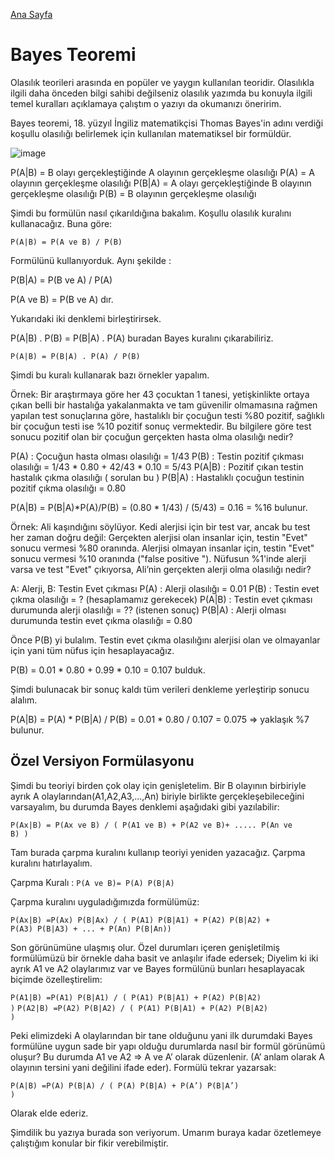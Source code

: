 [Ana Sayfa](https://enginunal.github.io/)


# Bayes Teoremi

Olasılık teorileri arasında en popüler ve yaygın kullanılan teoridir. 
Olasılıkla ilgili daha önceden bilgi sahibi değilseniz olasılık yazımda bu konuyla ilgili temel kuralları açıklamaya çalıştım o yazıyı da okumanızı öneririm. 

Bayes teoremi, 18. yüzyıl İngiliz matematikçisi Thomas Bayes'in adını verdiği koşullu olasılığı belirlemek için kullanılan matematiksel bir formüldür. 

![image](https://2.bp.blogspot.com/-EfO3nX2Zp50/WfsDvW0z-OI/AAAAAAAAAbg/1VU_cCEzA_0K5E4hXgXuQSaNtl9_x9HEwCK4BGAYYCw/s1600/formula.jpg)


P(A|B)  = B olayı gerçekleştiğinde A olayının gerçekleşme olasılığı 
P(A) = A olayının gerçekleşme olasılığı 
P(B|A)  = A olayı gerçekleştiğinde B olayının gerçekleşme olasılığı 
P(B) = B olayının gerçekleşme olasılığı 

Şimdi bu formülün nasıl çıkarıldığına bakalım. Koşullu olasılık kuralını kullanacağız. Buna göre: 

<code>P(A|B) = P(A ve B) / P(B)</code> 

Formülünü kullanıyorduk. Aynı şekilde : 

P(B|A) = P(B ve A) / P(A) 

P(A ve B) = P(B ve A) dır. 

Yukarıdaki iki denklemi birleştirirsek. 

P(A|B) . P(B) = P(B|A) . P(A)  buradan Bayes kuralını çıkarabiliriz. 

<code>P(A|B) = P(B|A) . P(A) / P(B)</code> 

Şimdi bu kuralı kullanarak bazı örnekler yapalım. 

Örnek: Bir araştırmaya göre her 43 çocuktan 1 tanesi, yetişkinlikte ortaya çıkan belli bir hastalığa yakalanmakta ve tam güvenilir olmamasına rağmen yapılan test sonuçlarına göre, hastalıklı bir çocuğun testi %80 pozitif, sağlıklı bir çocuğun testi ise %10 pozitif sonuç vermektedir. Bu bilgilere göre test sonucu pozitif olan bir çocuğun gerçekten hasta olma olasılığı nedir? 

P(A) : Çocuğun hasta olması olasılığı = 1/43 
P(B) : Testin pozitif çıkması olasılığı = 1/43 * 0.80 + 42/43 * 0.10 = 5/43 
P(A|B) : Pozitif çıkan testin hastalık çıkma olasılığı ( sorulan bu ) 
P(B|A) : Hastalıklı çocuğun testinin pozitif çıkma olasılığı = 0.80 

P(A|B) = P(B|A)*P(A)/P(B) =  (0.80 * 1/43)  / (5/43) = 0.16 = %16 bulunur. 

Örnek: Ali kaşındığını söylüyor. Kedi alerjisi için bir test var, ancak bu test her zaman doğru değil: Gerçekten alerjisi olan insanlar için, testin "Evet" sonucu vermesi %80 oranında. Alerjisi olmayan insanlar için, testin "Evet" sonucu vermesi %10 oranında ("false positive "). Nüfusun %1'inde alerji varsa ve test "Evet" çıkıyorsa, Ali’nin gerçekten alerji olma olasılığı nedir? 

A: Alerji,  B: Testin Evet çıkması 
P(A) : Alerji olasılığı = 0.01 
P(B) : Testin evet çıkma olasılığı = ? (hesaplamamız gerekecek) 
P(A|B) : Testin evet çıkması durumunda alerji olasılığı = ?? (istenen sonuç) 
P(B|A) : Alerji olması durumunda testin evet çıkma olasılığı = 0.80  

Önce P(B) yi bulalım. Testin evet çıkma olasılığını alerjisi olan ve olmayanlar için yani tüm nüfus için hesaplayacağız. 

P(B) = 0.01 * 0.80 + 0.99 * 0.10 = 0.107 bulduk.  

Şimdi bulunacak bir sonuç kaldı tüm verileri denkleme yerleştirip sonucu alalım. 

P(A|B) = P(A) * P(B|A) / P(B) = 0.01 * 0.80 / 0.107 = 0.075 => yaklaşık %7 bulunur. 


## Özel Versiyon Formülasyonu 


Şimdi bu teoriyi birden çok olay için genişletelim. Bir B olayının birbiriyle ayrık A olaylarından(A1,A2,A3,...,An) biriyle birlikte gerçekleşebileceğini varsayalım, bu durumda Bayes denklemi aşağıdaki gibi yazılabilir:  

<code>P(Ax|B) = P(Ax ve B)  / ( P(A1 ve B) + P(A2 ve B)+ ..... P(An ve B) )</code> 

Tam burada çarpma kuralını kullanıp teoriyi yeniden yazacağız. Çarpma kuralını hatırlayalım. 

Çarpma Kuralı : <code>P(A ve B)= P(A) P(B|A)</code> 

Çarpma kuralını uyguladığımızda formülümüz: 

<code>P(Ax|B) =P(Ax) P(B|Ax) / ( P(A1) P(B|A1) + P(A2) P(B|A2) + P(A3) P(B|A3) + ... + P(An) P(B|An))</code> 

Son görünümüne ulaşmış olur. Özel durumları içeren genişletilmiş formülümüzü bir örnekle daha basit ve anlaşılır ifade edersek; Diyelim ki iki ayrık A1 ve A2 olaylarımız var ve Bayes formülünü bunları hesaplayacak biçimde özelleştirelim: 

<code>P(A1|B) =P(A1) P(B|A1) / ( P(A1) P(B|A1) + P(A2) P(B|A2) )</code> 
<code>P(A2|B) =P(A2) P(B|A2) / ( P(A1) P(B|A1) + P(A2) P(B|A2) )</code> 

Peki elimizdeki A olaylarından bir tane olduğunu yani ilk durumdaki Bayes formülüne uygun sade  bir yapı olduğu durumlarda nasıl bir formül görünümü oluşur? Bu durumda A1 ve A2 => A ve A’ olarak düzenlenir. (A’ anlam olarak A olayının tersini yani değilini ifade eder). Formülü tekrar yazarsak: 

<code>P(A|B) =P(A) P(B|A) / ( P(A) P(B|A) + P(A’) P(B|A’) )</code> 

Olarak elde ederiz. 


Şimdilik bu yazıya burada son veriyorum. Umarım buraya kadar özetlemeye çalıştığım konular bir fikir verebilmiştir. 

